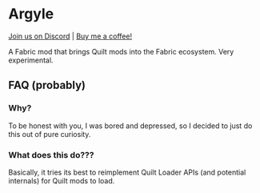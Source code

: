 # Argyle
[Join us on Discord](https://discord.gg/enGK2TymYJ) | [Buy me a coffee!](https://ko-fi.com/bluspring)

A Fabric mod that brings Quilt mods into the Fabric ecosystem. Very experimental.

## FAQ (probably)
### Why?
To be honest with you, I was bored and depressed, so I decided to just do this
out of pure curiosity.

### What does this do???
Basically, it tries its best to reimplement Quilt Loader APIs (and potential internals) for
Quilt mods to load.